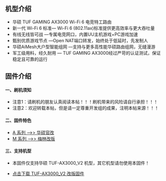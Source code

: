 ## 机型介绍
* 华硕 TUF GAMING AX3000 Wi-Fi 6 电竞特工路由
* 新一代 Wi-Fi 6 标准— Wi-Fi 6 (802.11ax)标准提供更高效率与更大吞吐量
* 有线无线皆可战 —专属电竞网口，内置UU主机游戏+PC游戏加速
* 甄别优质游戏节点 —Open NAT端口转发，始终处于低延时，先发制人
* 华硕AiMesh大户型智能组网 —支持与更多高性能华硕路由组网，无缝漫游
* 军工级用料，经久耐用 — TUF GAMING AX3000经过严苛的认证测试，保证稳定且可靠的运行

## 固件介绍
#### 一、刷机须知
* 注意1：请刷机的朋友认真阅读本帖！！！刷机带来的风险请自行承担！！！
* 注意2：欢迎转载本帖，但是请一定尊重开发组的成果，注明本帖来源！！！

#### 二、固件特色
* [A 系列 ——>> 华硕官改](/zh/guide/asus/firmware-a.md)
* [M 系列 ——>> 梅林改版](/zh/guide/asus/firmware-g.md)

#### 三、支持机型
* 本固件仅支持华硕 TUF-AX3000_V2 机型，其它机型请勿使用本固件！

* [点击下载 TUF-AX3000_V2 改版固件](https://www.asusgo.com/firmware/download?devicename=tuf-ax3000_v2&firmware=merlin)